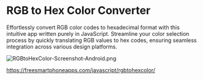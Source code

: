 # RGB to Hex Color Converter
Effortlessly convert RGB color codes to hexadecimal format with this intuitive app written purely in JavaScript. Streamline your color selection process by quickly translating RGB values to hex codes, ensuring seamless integration across various design platforms.

![RGBtoHexColor-Screenshot-Android.png](https://freesmartphoneapps.com/javascript/rgbtohexcolor/RGBtoHexColor-Screenshot-Android-refresh-again.png)

https://freesmartphoneapps.com/javascript/rgbtohexcolor/
